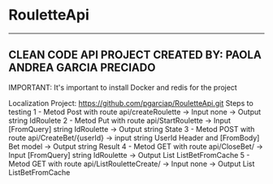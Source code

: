 # RouletteApi
---------------------------------------------
CLEAN CODE API PROJECT
CREATED BY: PAOLA ANDREA GARCIA PRECIADO
---------------------------------------------
IMPORTANT: It's important to install Docker and redis for the project

Localization Project:
https://github.com/pgarciap/RouletteApi.git
Steps to testing
1 - Metod Post with route api/createRoulette -> Input none -> Output string IdRoulete
2 - Metod Put with route api/StartRoulette  -> Input [FromQuery]  string IdRoulette -> Output string State
3 - Metod POST with route api/CreateBet/{userId} -> input string UserId Header and [FromBody] Bet model -> Output string Result
4 - Metod GET with route api/CloseBet/ -> Input [FromQuery] string IdRoulette -> Output List<BetResult> ListBetFromCache
5 - Metod GET with route api/ListRouletteCreate/ -> Input none ->  Output List<BetResult> ListBetFromCache
